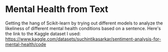 # Mental Health from Text
Getting the hang of Scikit-learn by trying out different models to analyze the likeliness of different mental health conditions based on a sentence. Here's the link to the Kaggle dataset I used: https://www.kaggle.com/datasets/suchintikasarkar/sentiment-analysis-for-mental-health/code
